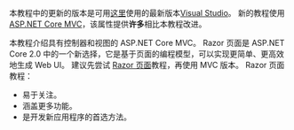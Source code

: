 本教程中的更新的版本是可用[这里](https://docs.microsoft.com/aspnet/core/tutorials/first-mvc-app/start-mvc)使用的最新版本[Visual Studio](https://visualstudio.microsoft.com/)。 新的教程使用[ASP.NET Core MVC](https://docs.microsoft.com/aspnet/core/mvc/)，该属性提供**许多**相比本教程改进。

本教程介绍具有控制器和视图的 ASP.NET Core MVC。 Razor 页面是 ASP.NET Core 2.0 中的一个新选择，它是基于页面的编程模型，可以实现更简单、更高效地生成 Web UI。 建议先尝试 [Razor 页面](https://docs.microsoft.com/aspnet/core/mvc/razor-pages)教程，再使用 MVC 版本。 Razor 页面教程：

* 易于关注。
* 涵盖更多功能。
* 是开发新应用程序的首选方法。
